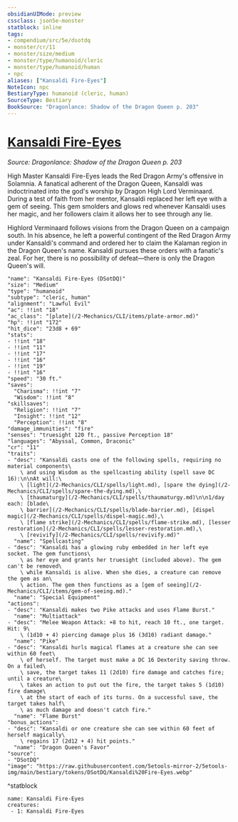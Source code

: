```yaml
---
obsidianUIMode: preview
cssclass: json5e-monster
statblock: inline
tags:
- compendium/src/5e/dsotdq
- monster/cr/11
- monster/size/medium
- monster/type/humanoid/cleric
- monster/type/humanoid/human
- npc
aliases: ["Kansaldi Fire-Eyes"]
NoteIcon: npc
BestiaryType: humanoid (cleric, human)
SourceType: Bestiary
BookSource: "Dragonlance: Shadow of the Dragon Queen p. 203"
---
```

# [Kansaldi Fire-Eyes](2-Mechanics/CLI/bestiary/npc/kansaldi-fire-eyes-dsotdq.md)
*Source: Dragonlance: Shadow of the Dragon Queen p. 203*  

High Master Kansaldi Fire-Eyes leads the Red Dragon Army's offensive in Solamnia. A fanatical adherent of the Dragon Queen, Kansaldi was indoctrinated into the god's worship by Dragon High Lord Verminaard. During a test of faith from her mentor, Kansaldi replaced her left eye with a gem of seeing. This gem smolders and glows red whenever Kansaldi uses her magic, and her followers claim it allows her to see through any lie.

Highlord Verminaard follows visions from the Dragon Queen on a campaign south. In his absence, he left a powerful contingent of the Red Dragon Army under Kansaldi's command and ordered her to claim the Kalaman region in the Dragon Queen's name. Kansaldi pursues these orders with a fanatic's zeal. For her, there is no possibility of defeat—there is only the Dragon Queen's will.

```statblock
"name": "Kansaldi Fire-Eyes (DSotDQ)"
"size": "Medium"
"type": "humanoid"
"subtype": "cleric, human"
"alignment": "Lawful Evil"
"ac": !!int "18"
"ac_class": "[plate](/2-Mechanics/CLI/items/plate-armor.md)"
"hp": !!int "172"
"hit_dice": "23d8 + 69"
"stats":
- !!int "18"
- !!int "11"
- !!int "17"
- !!int "16"
- !!int "19"
- !!int "16"
"speed": "30 ft."
"saves":
  "Charisma": !!int "7"
  "Wisdom": !!int "8"
"skillsaves":
  "Religion": !!int "7"
  "Insight": !!int "12"
  "Perception": !!int "8"
"damage_immunities": "fire"
"senses": "truesight 120 ft., passive Perception 18"
"languages": "Abyssal, Common, Draconic"
"cr": "11"
"traits":
- "desc": "Kansaldi casts one of the following spells, requiring no material components\
    \ and using Wisdom as the spellcasting ability (spell save DC 16):\n\nAt will:\
    \ [light](/2-Mechanics/CLI/spells/light.md), [spare the dying](/2-Mechanics/CLI/spells/spare-the-dying.md),\
    \ [thaumaturgy](/2-Mechanics/CLI/spells/thaumaturgy.md)\n\n1/day each: [blade\
    \ barrier](/2-Mechanics/CLI/spells/blade-barrier.md), [dispel magic](/2-Mechanics/CLI/spells/dispel-magic.md),\
    \ [flame strike](/2-Mechanics/CLI/spells/flame-strike.md), [lesser restoration](/2-Mechanics/CLI/spells/lesser-restoration.md),\
    \ [revivify](/2-Mechanics/CLI/spells/revivify.md)"
  "name": "Spellcasting"
- "desc": "Kansaldi has a glowing ruby embedded in her left eye socket. The gem functions\
    \ as her eye and grants her truesight (included above). The gem can't be removed\
    \ while Kansaldi is alive. When she dies, a creature can remove the gem as an\
    \ action. The gem then functions as a [gem of seeing](/2-Mechanics/CLI/items/gem-of-seeing.md)."
  "name": "Special Equipment"
"actions":
- "desc": "Kansaldi makes two Pike attacks and uses Flame Burst."
  "name": "Multiattack"
- "desc": "Melee Weapon Attack: +8 to hit, reach 10 ft., one target. Hit: 9\
    \ (1d10 + 4) piercing damage plus 16 (3d10) radiant damage."
  "name": "Pike"
- "desc": "Kansaldi hurls magical flames at a creature she can see within 60 feet\
    \ of herself. The target must make a DC 16 Dexterity saving throw. On a failed\
    \ save, the target takes 11 (2d10) fire damage and catches fire; until a creature\
    \ takes an action to put out the fire, the target takes 5 (1d10) fire damage\
    \ at the start of each of its turns. On a successful save, the target takes half\
    \ as much damage and doesn't catch fire."
  "name": "Flame Burst"
"bonus_actions":
- "desc": "Kansaldi or one creature she can see within 60 feet of herself magically\
    \ regains 17 (2d12 + 4) hit points."
  "name": "Dragon Queen's Favor"
"source":
- "DSotDQ"
"image": "https://raw.githubusercontent.com/5etools-mirror-2/5etools-img/main/bestiary/tokens/DSotDQ/Kansaldi%20Fire-Eyes.webp"
```
^statblock

```encounter-table
name: Kansaldi Fire-Eyes
creatures:
 - 1: Kansaldi Fire-Eyes
```
